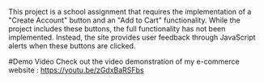 This project is a school assignment that requires the implementation of a "Create Account" button and an "Add to Cart" functionality. While the project includes these buttons, the full functionality has not been implemented. Instead, the site provides user feedback through JavaScript alerts when these buttons are clicked.

#Demo Video
Check out the video demonstration of my e-commerce website : https://youtu.be/zGdxBaRSFbs

